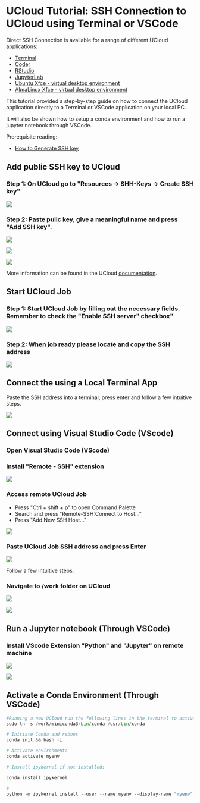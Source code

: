 # UCloud Tutorial: SSH Connection to UCloud using Terminal or VSCode

Direct SSH Connection is available for a range of different UCloud applications: 

- [Terminal](https://cloud.sdu.dk/app/jobs/create?app=terminal-ubuntu)
- [Coder](https://cloud.sdu.dk/app/jobs/create?app=coder)
- [RStudio](https://cloud.sdu.dk/app/jobs/create?app=rstudio)
- [JupyterLab](https://cloud.sdu.dk/app/jobs/create?app=jupyter-all-spark)
- [Ubuntu Xfce - virtual desktop environment](https://cloud.sdu.dk/app/jobs/create?app=ubuntu-xfce)
- [AlmaLinux Xfce - virtual desktop environment](https://cloud.sdu.dk/app/jobs/create?app=almalinux-xfce)


This tutorial provided a step-by-step guide on how to connect the UCloud application directly to a Terminal or VSCode application on your local PC. 

It will also be shown how to setup a conda environment and how to run a jupyter notebook through VSCode.

Prerequisite reading:

- [How to Generate SSH key](/Tutorials/SSH/shh_create/)


## Add public SSH key to UCloud

### Step 1: On UCloud go to "Resources -> SHH-Keys -> Create SSH key" 

![](/Tutorials/SSH/image2.PNG)

### Step 2: Paste pulic key, give a meaningful name and press "Add SSH key". 

![](/Tutorials/SSH/image1.PNG)

![](/Tutorials/SSH/image3.PNG)

![](/Tutorials/SSH/image4.PNG)


More information can be found in the UCloud [documentation](https://docs.cloud.sdu.dk/Apps/general_settings.html#configure-ssh-access).


## Start UCloud Job

### Step 1: Start UCloud Job by filling out the necessary fields. **Remember to check the "Enable SSH server" checkbox"**

![](/Tutorials/SSH/image5.PNG)

### Step 2: When job ready please locate and copy the SSH address 

![](/Tutorials/SSH/image6.PNG)

## Connect the using a Local Terminal App

Paste the SSH address into a terminal, press enter and follow a few intuitive steps.

![](/Tutorials/SSH/image14.PNG)

##  Connect using Visual Studio Code (VScode)

### Open Visual Studio Code (VScode)

### Install "Remote - SSH" extension

![](/Tutorials/SSH/image7.PNG)

### Access remote UCloud Job

- Press "Ctrl + shift + p" to open Command Palette
- Search and press "Remote-SSH:Connect to Host..."
- Press "Add New SSH Host..."

![](/Tutorials/SSH/image8.PNG)

### Paste UCloud Job SSH address and press Enter
![](/Tutorials/SSH/iImage9.PNG)

Follow a few intuitive steps.


### Navigate to /work folder on UCloud

![](/Tutorials/SSH/image10.PNG)


![](/Tutorials/SSH/image11.PNG)



## Run a Jupyter notebook (Through VSCode)

### Install VScode Extension "Python" and "Jupyter" on remote machine

![](/Tutorials/SSH/image12.PNG)


![](/Tutorials/SSH/image13.PNG)


## Activate a Conda Environment (Through VSCode)


```python
#Running a new UCloud run the following lines in the terminal to activate Conda:
sudo ln -s /work/miniconda3/bin/conda /usr/bin/conda

# Initiate Conda and reboot 
conda init && bash -i

# Activate environment:
conda activate myenv

# Install ipykernel if not installed:

conda install ipykernel

# 
python -m ipykernel install --user --name myenv --display-name "myenv"
```
